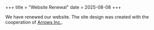 +++
title = "Website Renewal"
date = 2025-08-08
+++

We have renewed our website. The site design was created with the cooperation of [Arrows Inc.](https://arrows-s.co.jp/).
